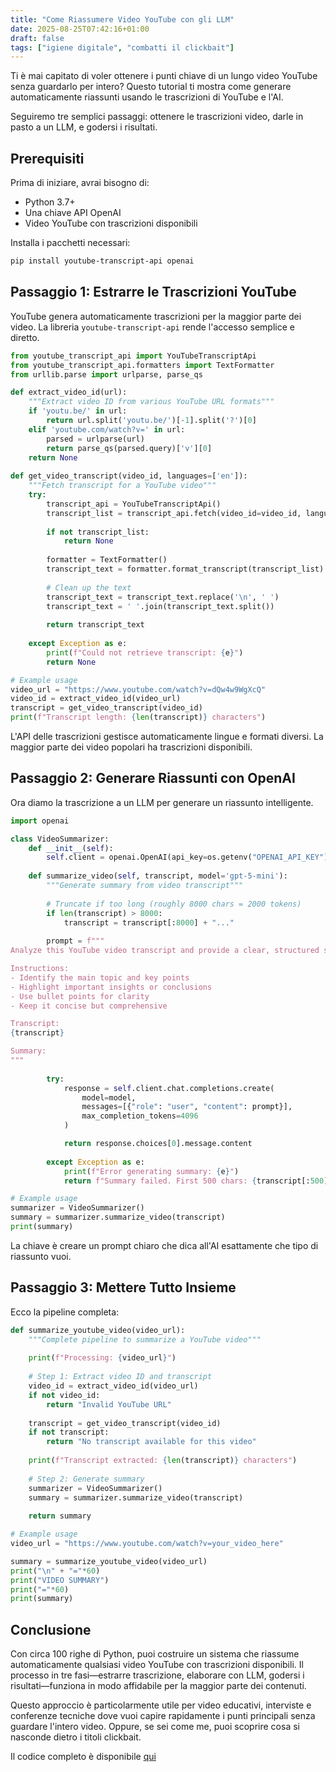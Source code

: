 ```yaml
---
title: "Come Riassumere Video YouTube con gli LLM"
date: 2025-08-25T07:42:16+01:00
draft: false  
tags: ["igiene digitale", "combatti il clickbait"]
---
```


Ti è mai capitato di voler ottenere i punti chiave di un lungo video YouTube senza guardarlo per intero? Questo tutorial ti mostra come generare automaticamente riassunti usando le trascrizioni di YouTube e l'AI.

Seguiremo tre semplici passaggi: ottenere le trascrizioni video, darle in pasto a un LLM, e godersi i risultati.

## Prerequisiti

Prima di iniziare, avrai bisogno di:
- Python 3.7+
- Una chiave API OpenAI
- Video YouTube con trascrizioni disponibili

Installa i pacchetti necessari:
```bash
pip install youtube-transcript-api openai
```

## Passaggio 1: Estrarre le Trascrizioni YouTube

YouTube genera automaticamente trascrizioni per la maggior parte dei video. La libreria `youtube-transcript-api` rende l'accesso semplice e diretto.

```python
from youtube_transcript_api import YouTubeTranscriptApi
from youtube_transcript_api.formatters import TextFormatter
from urllib.parse import urlparse, parse_qs

def extract_video_id(url):
    """Extract video ID from various YouTube URL formats"""
    if 'youtu.be/' in url:
        return url.split('youtu.be/')[-1].split('?')[0]
    elif 'youtube.com/watch?v=' in url:
        parsed = urlparse(url)
        return parse_qs(parsed.query)['v'][0]
    return None
    
def get_video_transcript(video_id, languages=['en']):
    """Fetch transcript for a YouTube video"""
    try:
        transcript_api = YouTubeTranscriptApi()
        transcript_list = transcript_api.fetch(video_id=video_id, languages=languages)
        
        if not transcript_list:
            return None
        
        formatter = TextFormatter()
        transcript_text = formatter.format_transcript(transcript_list)
        
        # Clean up the text
        transcript_text = transcript_text.replace('\n', ' ')
        transcript_text = ' '.join(transcript_text.split())
        
        return transcript_text
        
    except Exception as e:
        print(f"Could not retrieve transcript: {e}")
        return None

# Example usage
video_url = "https://www.youtube.com/watch?v=dQw4w9WgXcQ"
video_id = extract_video_id(video_url)
transcript = get_video_transcript(video_id)
print(f"Transcript length: {len(transcript)} characters")
```

L'API delle trascrizioni gestisce automaticamente lingue e formati diversi. La maggior parte dei video popolari ha trascrizioni disponibili.

## Passaggio 2: Generare Riassunti con OpenAI

Ora diamo la trascrizione a un LLM per generare un riassunto intelligente.

```python
import openai

class VideoSummarizer:
    def __init__(self):
        self.client = openai.OpenAI(api_key=os.getenv("OPENAI_API_KEY"))
    
    def summarize_video(self, transcript, model='gpt-5-mini'):
        """Generate summary from video transcript"""
        
        # Truncate if too long (roughly 8000 chars = 2000 tokens)
        if len(transcript) > 8000:
            transcript = transcript[:8000] + "..."
        
        prompt = f"""
Analyze this YouTube video transcript and provide a clear, structured summary.

Instructions:
- Identify the main topic and key points
- Highlight important insights or conclusions
- Use bullet points for clarity
- Keep it concise but comprehensive

Transcript:
{transcript}

Summary:
"""
        
        try:
            response = self.client.chat.completions.create(
                model=model,
                messages=[{"role": "user", "content": prompt}],
                max_completion_tokens=4096
            )

            return response.choices[0].message.content
            
        except Exception as e:
            print(f"Error generating summary: {e}")
            return f"Summary failed. First 500 chars: {transcript[:500]}..."

# Example usage
summarizer = VideoSummarizer()
summary = summarizer.summarize_video(transcript)
print(summary)
```

La chiave è creare un prompt chiaro che dica all'AI esattamente che tipo di riassunto vuoi.

## Passaggio 3: Mettere Tutto Insieme

Ecco la pipeline completa:

```python
def summarize_youtube_video(video_url):
    """Complete pipeline to summarize a YouTube video"""
    
    print(f"Processing: {video_url}")
    
    # Step 1: Extract video ID and transcript
    video_id = extract_video_id(video_url)
    if not video_id:
        return "Invalid YouTube URL"
    
    transcript = get_video_transcript(video_id)
    if not transcript:
        return "No transcript available for this video"
    
    print(f"Transcript extracted: {len(transcript)} characters")
    
    # Step 2: Generate summary
    summarizer = VideoSummarizer()
    summary = summarizer.summarize_video(transcript)
    
    return summary

# Example usage
video_url = "https://www.youtube.com/watch?v=your_video_here"

summary = summarize_youtube_video(video_url)
print("\n" + "="*60)
print("VIDEO SUMMARY")
print("="*60)
print(summary)
```

## Conclusione

Con circa 100 righe di Python, puoi costruire un sistema che riassume automaticamente qualsiasi video YouTube con trascrizioni disponibili. Il processo in tre fasi—estrarre trascrizione, elaborare con LLM, godersi i risultati—funziona in modo affidabile per la maggior parte dei contenuti.

Questo approccio è particolarmente utile per video educativi, interviste e conferenze tecniche dove vuoi capire rapidamente i punti principali senza guardare l'intero video.
Oppure, se sei come me, puoi scoprire cosa si nasconde dietro i titoli clickbait.

Il codice completo è disponibile [qui](https://gist.github.com/dovidio/e03484f23cb01d085e2c9f11346c034c)
